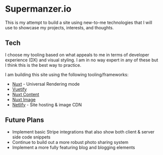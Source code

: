 # Supermanzer.io

This is my attempt to build a site using new-to-me technologies that I will use to showcase my projects, interests, and thoughts.

## Tech 
I choose my tooling based on what appeals to me in terms of developer experience (DX) and visual styling.  I am in no way expert in any of these but I think this is the best way to practice.

I am building this site using the following tooling/frameworks:
* [Nuxt](https://nuxt.com/)  - Universal Rendering mode
* [Vuetify](https://vuetifyjs.com/en/)
* [Nuxt Content](https://content.nuxt.com/)
* [Nuxt Image](https://image.nuxt.com/)
* [Netlify](https://www.netlify.com) - Site hosting & image CDN

## Future Plans
* Implement basic Stripe integrations that also show both client & server side code snippets
* Continue to build out a more robust photo sharing system
* Implement a more fully featuring blog and blogging elements

 